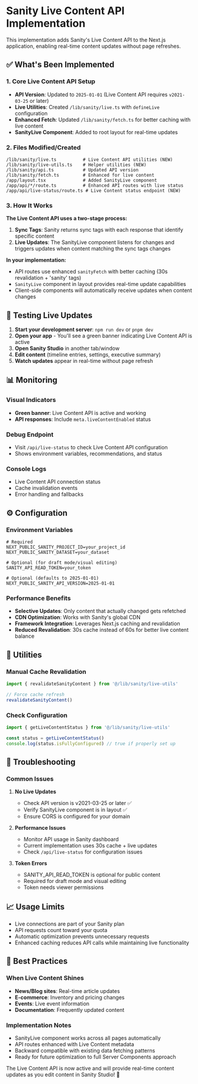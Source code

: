 # Sanity Live Content API Implementation

This implementation adds Sanity's Live Content API to the Next.js application, enabling real-time content updates without page refreshes.

## ✅ What's Been Implemented

### 1. Core Live Content API Setup

- **API Version**: Updated to `2025-01-01` (Live Content API requires `v2021-03-25` or later)
- **Live Utilities**: Created `/lib/sanity/live.ts` with `defineLive` configuration  
- **Enhanced Fetch**: Updated `/lib/sanity/fetch.ts` for better caching with live content
- **SanityLive Component**: Added to root layout for real-time updates

### 2. Files Modified/Created

```
/lib/sanity/live.ts          # Live Content API utilities (NEW)
/lib/sanity/live-utils.ts    # Helper utilities (NEW)
/lib/sanity/api.ts           # Updated API version
/lib/sanity/fetch.ts         # Enhanced for live content  
/app/layout.tsx              # Added SanityLive component
/app/api/*/route.ts          # Enhanced API routes with live status
/app/api/live-status/route.ts # Live Content status endpoint (NEW)
```

### 3. How It Works

**The Live Content API uses a two-stage process:**

1. **Sync Tags**: Sanity returns sync tags with each response that identify specific content
2. **Live Updates**: The SanityLive component listens for changes and triggers updates when content matching the sync tags changes

**In your implementation:**
- API routes use enhanced `sanityFetch` with better caching (30s revalidation + 'sanity' tags)
- `SanityLive` component in layout provides real-time update capabilities
- Client-side components will automatically receive updates when content changes

## 🚀 Testing Live Updates

1. **Start your development server**: `npm run dev` or `pnpm dev`
2. **Open your app** - You'll see a green banner indicating Live Content API is active
3. **Open Sanity Studio** in another tab/window  
4. **Edit content** (timeline entries, settings, executive summary)
5. **Watch updates** appear in real-time without page refresh

## 📊 Monitoring

### Visual Indicators
- **Green banner**: Live Content API is active and working
- **API responses**: Include `meta.liveContentEnabled` status

### Debug Endpoint
- Visit `/api/live-status` to check Live Content API configuration
- Shows environment variables, recommendations, and status

### Console Logs
- Live Content API connection status
- Cache invalidation events
- Error handling and fallbacks

## ⚙️ Configuration

### Environment Variables
```env
# Required
NEXT_PUBLIC_SANITY_PROJECT_ID=your_project_id
NEXT_PUBLIC_SANITY_DATASET=your_dataset

# Optional (for draft mode/visual editing)
SANITY_API_READ_TOKEN=your_token

# Optional (defaults to 2025-01-01)
NEXT_PUBLIC_SANITY_API_VERSION=2025-01-01
```

### Performance Benefits
- **Selective Updates**: Only content that actually changed gets refetched
- **CDN Optimization**: Works with Sanity's global CDN
- **Framework Integration**: Leverages Next.js caching and revalidation
- **Reduced Revalidation**: 30s cache instead of 60s for better live content balance

## 🔧 Utilities

### Manual Cache Revalidation
```typescript
import { revalidateSanityContent } from '@/lib/sanity/live-utils'

// Force cache refresh
revalidateSanityContent()
```

### Check Configuration
```typescript
import { getLiveContentStatus } from '@/lib/sanity/live-utils'

const status = getLiveContentStatus()
console.log(status.isFullyConfigured) // true if properly set up
```

## 🐛 Troubleshooting

### Common Issues

1. **No Live Updates**
   - Check API version is v2021-03-25 or later ✅
   - Verify SanityLive component is in layout ✅
   - Ensure CORS is configured for your domain

2. **Performance Issues**  
   - Monitor API usage in Sanity dashboard
   - Current implementation uses 30s cache + live updates
   - Check `/api/live-status` for configuration issues

3. **Token Errors**
   - SANITY_API_READ_TOKEN is optional for public content
   - Required for draft mode and visual editing
   - Token needs viewer permissions

## 📈 Usage Limits

- Live connections are part of your Sanity plan
- API requests count toward your quota
- Automatic optimization prevents unnecessary requests
- Enhanced caching reduces API calls while maintaining live functionality

## 🎯 Best Practices

### When Live Content Shines
- **News/Blog sites**: Real-time article updates
- **E-commerce**: Inventory and pricing changes  
- **Events**: Live event information
- **Documentation**: Frequently updated content

### Implementation Notes
- SanityLive component works across all pages automatically
- API routes enhanced with Live Content metadata
- Backward compatible with existing data fetching patterns
- Ready for future optimization to full Server Components approach

The Live Content API is now active and will provide real-time content updates as you edit content in Sanity Studio! 🎉
